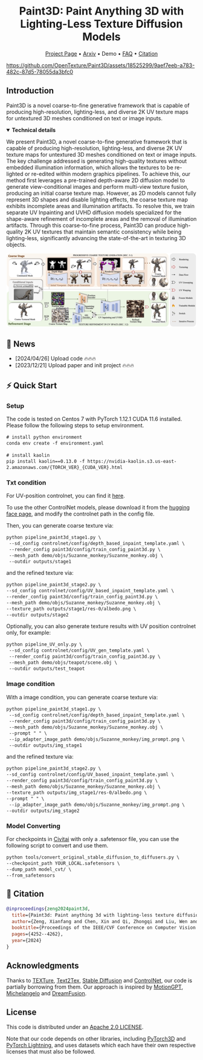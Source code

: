 

<div align="center">
    <h1> <a>Paint3D: Paint Anything 3D with Lighting-Less Texture Diffusion Models</a></h1>

<p align="center">
  <a href=https://paint3d.github.io/>Project Page</a> •
  <a href=https://arxiv.org/abs/2312.13913>Arxiv</a> •
  Demo •
  <a href="#️-faq">FAQ</a> •
  <a href="#-citation">Citation</a>
</p>

</div>


https://github.com/OpenTexture/Paint3D/assets/18525299/9aef7eeb-a783-482c-87d5-78055da3bfc0


##  Introduction

Paint3D is a novel coarse-to-fine generative framework that is capable of producing high-resolution, lighting-less, and diverse 2K UV texture maps for untextured 3D meshes conditioned on text or image inputs.

<details open="open">
    <summary><b>Technical details</b></summary>

We present Paint3D, a novel coarse-to-fine generative framework that is capable of producing high-resolution, lighting-less, and diverse 2K UV texture maps for untextured 3D meshes conditioned on text or image inputs. The key challenge addressed is generating high-quality textures without embedded illumination information, which allows the textures to be re-lighted or re-edited within modern graphics pipelines. To achieve this, our method first leverages a pre-trained depth-aware 2D diffusion model to generate view-conditional images and perform multi-view texture fusion, producing an initial coarse texture map. However, as 2D models cannot fully represent 3D shapes and disable lighting effects, the coarse texture map exhibits incomplete areas and illumination artifacts. To resolve this, we train separate UV Inpainting and UVHD diffusion models specialized for the shape-aware refinement of incomplete areas and the removal of illumination artifacts. Through this coarse-to-fine process, Paint3D can produce high-quality 2K UV textures that maintain semantic consistency while being lighting-less, significantly advancing the state-of-the-art in texturing 3D objects.

<img width="1194" alt="pipeline" src="./assets/images/pipeline.jpg">
</details>

## 🚩 News
- [2024/04/26] Upload code 🔥🔥🔥
- [2023/12/21] Upload paper and init project 🔥🔥🔥

## ⚡ Quick Start
### Setup
The code is tested on Centos 7 with PyTorch 1.12.1 CUDA 11.6 installed. Please follow the following steps to setup environment.
```
# install python environment
conda env create -f environment.yaml

# install kaolin
pip install kaolin==0.13.0 -f https://nvidia-kaolin.s3.us-east-2.amazonaws.com/{TORCH_VER}_{CUDA_VER}.html
```


### Txt condition
For UV-position controlnet, you can find it [here](https://huggingface.co/GeorgeQi/Paint3d_UVPos_Control).

To use the other ControlNet models, please download it from the [hugging face page](https://huggingface.co/lllyasviel), and modify the controlnet path in the config file.


Then, you can generate coarse texture via:
```
python pipeline_paint3d_stage1.py \
 --sd_config controlnet/config/depth_based_inpaint_template.yaml \
 --render_config paint3d/config/train_config_paint3d.py \
 --mesh_path demo/objs/Suzanne_monkey/Suzanne_monkey.obj \
 --outdir outputs/stage1
```

and the refined texture via:
```
python pipeline_paint3d_stage2.py \
--sd_config controlnet/config/UV_based_inpaint_template.yaml \
--render_config paint3d/config/train_config_paint3d.py \
--mesh_path demo/objs/Suzanne_monkey/Suzanne_monkey.obj \
--texture_path outputs/stage1/res-0/albedo.png \
--outdir outputs/stage2
```


Optionally, you can also generate texture results with UV position controlnet only, for example:
```
python pipeline_UV_only.py \
 --sd_config controlnet/config/UV_gen_template.yaml \
 --render_config paint3d/config/train_config_paint3d.py \
 --mesh_path demo/objs/teapot/scene.obj \
 --outdir outputs/test_teapot
```


### Image condition

With a image condition, you can generate coarse texture via:
```
python pipeline_paint3d_stage1.py \
 --sd_config controlnet/config/depth_based_inpaint_template.yaml \
 --render_config paint3d/config/train_config_paint3d.py \
 --mesh_path demo/objs/Suzanne_monkey/Suzanne_monkey.obj \
 --prompt " " \
 --ip_adapter_image_path demo/objs/Suzanne_monkey/img_prompt.png \
 --outdir outputs/img_stage1
```

and the refined texture via:
```
python pipeline_paint3d_stage2.py \
--sd_config controlnet/config/UV_based_inpaint_template.yaml \
--render_config paint3d/config/train_config_paint3d.py \
--mesh_path demo/objs/Suzanne_monkey/Suzanne_monkey.obj \
--texture_path outputs/img_stage1/res-0/albedo.png \
--prompt " " \
 --ip_adapter_image_path demo/objs/Suzanne_monkey/img_prompt.png \
--outdir outputs/img_stage2
```



### Model Converting
For checkpoints in [Civitai](https://civitai.com/) with only a .safetensor file, you can use the following script to convert and use them. 
```
python tools/convert_original_stable_diffusion_to_diffusers.py \
--checkpoint_path YOUR_LOCAL.safetensors \
--dump_path model_cvt/ \
--from_safetensors
```


<!-- <details>
  ## ▶️ Demo
  <summary><b>Webui</b></summary>


</details> -->


<!-- <details>
  ## 👀 Visualization

  ## ⚠️ FAQ

<details> <summary><b>Question-and-Answer</b></summary>


</details> -->


## 📖 Citation
```bib
@inproceedings{zeng2024paint3d,
  title={Paint3d: Paint anything 3d with lighting-less texture diffusion models},
  author={Zeng, Xianfang and Chen, Xin and Qi, Zhongqi and Liu, Wen and Zhao, Zibo and Wang, Zhibin and Fu, Bin and Liu, Yong and Yu, Gang},
  booktitle={Proceedings of the IEEE/CVF Conference on Computer Vision and Pattern Recognition},
  pages={4252--4262},
  year={2024}
}
```



## Acknowledgments

Thanks to [TEXTure](https://github.com/TEXTurePaper/TEXTurePaper), 
[Text2Tex](https://github.com/daveredrum/Text2Tex), 
[Stable Diffusion](https://github.com/CompVis/stable-diffusion) and [ControlNet](https://github.com/lllyasviel/ControlNet), our code is partially borrowing from them. 
Our approach is inspired by [MotionGPT](https://github.com/OpenMotionLab/MotionGPT), [Michelangelo](https://neuralcarver.github.io/michelangelo/) and [DreamFusion](https://dreamfusion3d.github.io/).

## License

This code is distributed under an [Apache 2.0 LICENSE](LICENSE).

Note that our code depends on other libraries, including [PyTorch3D](https://pytorch3d.org/) and [PyTorch Lightning](https://lightning.ai/), and uses datasets which each have their own respective licenses that must also be followed.
